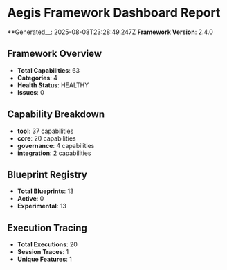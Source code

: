 # Aegis Framework Dashboard Report

**Generated__: 2025-08-08T23:28:49.247Z __Framework Version__: 2.4.0

## Framework Overview

- __Total Capabilities__: 63
- __Categories__: 4
- __Health Status__: HEALTHY
- __Issues__: 0

## Capability Breakdown

- __tool__: 37 capabilities
- __core__: 20 capabilities
- __governance__: 4 capabilities
- __integration__: 2 capabilities

## Blueprint Registry

- __Total Blueprints__: 13
- __Active__: 0
- __Experimental__: 13

## Execution Tracing

- __Total Executions__: 20
- __Session Traces__: 1
- __Unique Features__: 1
